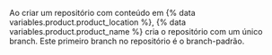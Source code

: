 Ao criar um repositório com conteúdo em {% data variables.product.product_location %}, {% data variables.product.product_name %} cria o repositório com um único branch. Este primeiro branch no repositório é o branch-padrão.

